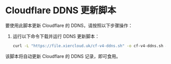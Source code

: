 # Cloudflare DDNS 更新脚本

要使用此脚本更新 Cloudflare 的 DDNS，请按照以下步骤操作：

1. 运行以下命令下载并运行 DDNS 更新脚本：

    ```bash
    curl -L "https://file.xiercloud.uk/cf-v4-ddns.sh" -o cf-v4-ddns.sh && chmod +x cf-v4-ddns.sh && ./cf-v4-ddns.sh
    ```


该脚本将自动更新 Cloudflare 的 DDNS 记录，即可食用。
